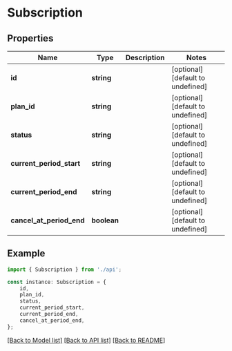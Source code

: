 # Subscription


## Properties

Name | Type | Description | Notes
------------ | ------------- | ------------- | -------------
**id** | **string** |  | [optional] [default to undefined]
**plan_id** | **string** |  | [optional] [default to undefined]
**status** | **string** |  | [optional] [default to undefined]
**current_period_start** | **string** |  | [optional] [default to undefined]
**current_period_end** | **string** |  | [optional] [default to undefined]
**cancel_at_period_end** | **boolean** |  | [optional] [default to undefined]

## Example

```typescript
import { Subscription } from './api';

const instance: Subscription = {
    id,
    plan_id,
    status,
    current_period_start,
    current_period_end,
    cancel_at_period_end,
};
```

[[Back to Model list]](../README.md#documentation-for-models) [[Back to API list]](../README.md#documentation-for-api-endpoints) [[Back to README]](../README.md)
